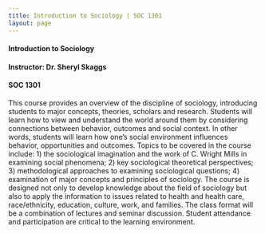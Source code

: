 ```yaml
---
title: Introduction to Sociology | SOC 1301
layout: page
---
```


#### Introduction to Sociology

#### Instructor: Dr. Sheryl Skaggs

#### SOC 1301

This course provides an overview of the discipline of sociology, introducing students to major concepts, theories, scholars and research. Students will learn how to view and understand the world around them by considering connections between behavior, outcomes and social context. In other words, students will learn how one’s social environment influences behavior, opportunities and outcomes. Topics to be covered in the course include: 1) the sociological imagination and the work of C. Wright Mills in examining social phenomena; 2) key sociological theoretical perspectives; 3) methodological approaches to examining sociological questions; 4) examination of major concepts and principles of sociology. The course is designed not only to develop knowledge about the field of sociology but also to apply the information to issues related to health and health care, race/ethnicity, education, culture, work, and families. The class format will be a combination of lectures and seminar discussion. Student attendance and participation are critical to the learning environment.
